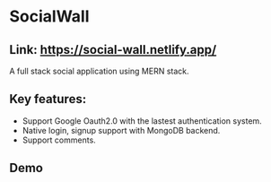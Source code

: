 # SocialWall

## Link: https://social-wall.netlify.app/
A full stack social application using MERN stack.


## Key features:
- Support Google Oauth2.0 with the lastest authentication system.
- Native login, signup support with MongoDB backend.
- Support comments.

## Demo

